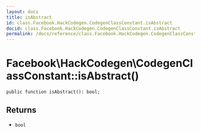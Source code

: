 ```yaml
---
layout: docs
title: isAbstract
id: class.Facebook.HackCodegen.CodegenClassConstant.isAbstract
docid: class.Facebook.HackCodegen.CodegenClassConstant.isAbstract
permalink: /docs/reference/class.Facebook.HackCodegen.CodegenClassConstant.isAbstract.md
---
```

# Facebook\\HackCodegen\\CodegenClassConstant::isAbstract()




``` Hack
public function isAbstract(): bool;
```




## Returns




- ` bool `